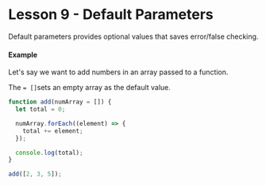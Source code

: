 # Lesson 9 - Default Parameters

Default parameters provides optional values that saves error/false checking.

#### Example

Let's say we want to add numbers in an array passed to a function.

The `= []`sets an empty array as the default value.

```js
function add(numArray = []) {
  let total = 0;

  numArray.forEach((element) => {
    total += element;
  });

  console.log(total);
}

add([2, 3, 5]);
```
